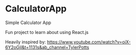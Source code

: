 # CalculatorApp
Simple Calculator App

Fun project to learn about using React.js

Heavily inspired by:
https://www.youtube.com/watch?v=oiX-6Y2oGjI&t=1131s&ab_channel=TylerPotts
